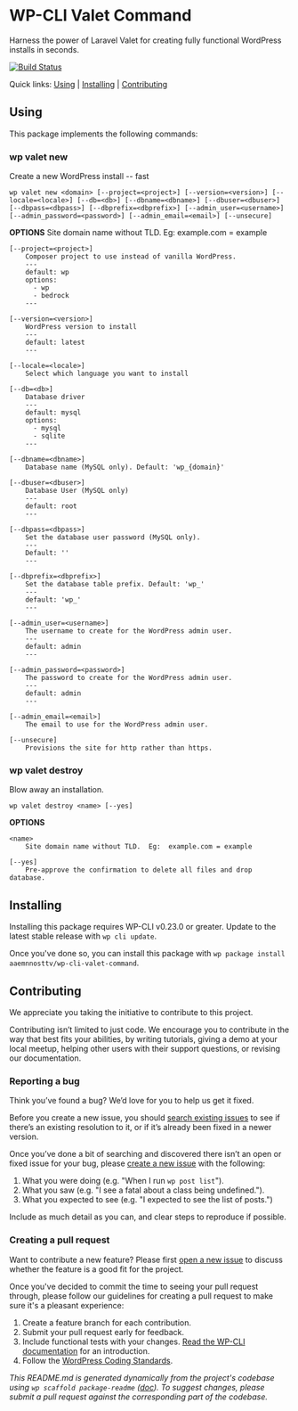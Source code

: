 # WP-CLI Valet Command

Harness the power of Laravel Valet for creating fully functional WordPress installs in seconds.

[![Build Status](https://travis-ci.org/aaemnnosttv/wp-cli-valet-command.svg?branch=master)](https://travis-ci.org/aaemnnosttv/wp-cli-valet-command)

Quick links: [Using](#using) | [Installing](#installing) | [Contributing](#contributing)

## Using

This package implements the following commands:

### wp valet new

Create a new WordPress install -- fast

~~~
wp valet new <domain> [--project=<project>] [--version=<version>] [--locale=<locale>] [--db=<db>] [--dbname=<dbname>] [--dbuser=<dbuser>] [--dbpass=<dbpass>] [--dbprefix=<dbprefix>] [--admin_user=<username>] [--admin_password=<password>] [--admin_email=<email>] [--unsecure]
~~~

**OPTIONS**
	<domain>
		Site domain name without TLD.  Eg:  example.com = example

	[--project=<project>]
		Composer project to use instead of vanilla WordPress.
		---
		default: wp
		options:
		  - wp
		  - bedrock
		---

	[--version=<version>]
		WordPress version to install
		---
		default: latest
		---

	[--locale=<locale>]
		Select which language you want to install

	[--db=<db>]
		Database driver
		---
		default: mysql
		options:
		  - mysql
		  - sqlite
		---

	[--dbname=<dbname>]
		Database name (MySQL only). Default: 'wp_{domain}'

	[--dbuser=<dbuser>]
		Database User (MySQL only)
		---
		default: root
		---

	[--dbpass=<dbpass>]
		Set the database user password (MySQL only).
		---
		Default: ''
		---

	[--dbprefix=<dbprefix>]
		Set the database table prefix. Default: 'wp_'
		---
		default: 'wp_'
		---

	[--admin_user=<username>]
		The username to create for the WordPress admin user.
		---
		default: admin
		---

	[--admin_password=<password>]
		The password to create for the WordPress admin user.
		---
		default: admin
		---

	[--admin_email=<email>]
		The email to use for the WordPress admin user.

	[--unsecure]
		Provisions the site for http rather than https.



### wp valet destroy

Blow away an installation.

~~~
wp valet destroy <name> [--yes]
~~~

**OPTIONS**

	<name>
		Site domain name without TLD.  Eg:  example.com = example

	[--yes]
		Pre-approve the confirmation to delete all files and drop database.

## Installing

Installing this package requires WP-CLI v0.23.0 or greater. Update to the latest stable release with `wp cli update`.

Once you've done so, you can install this package with `wp package install aaemnnosttv/wp-cli-valet-command`.

## Contributing

We appreciate you taking the initiative to contribute to this project.

Contributing isn’t limited to just code. We encourage you to contribute in the way that best fits your abilities, by writing tutorials, giving a demo at your local meetup, helping other users with their support questions, or revising our documentation.

### Reporting a bug

Think you’ve found a bug? We’d love for you to help us get it fixed.

Before you create a new issue, you should [search existing issues](https://github.com/aaemnnosttv/wp-cli-valet-command/issues?q=label%3Abug%20) to see if there’s an existing resolution to it, or if it’s already been fixed in a newer version.

Once you’ve done a bit of searching and discovered there isn’t an open or fixed issue for your bug, please [create a new issue](https://github.com/aaemnnosttv/wp-cli-valet-command/issues/new) with the following:

1. What you were doing (e.g. "When I run `wp post list`").
2. What you saw (e.g. "I see a fatal about a class being undefined.").
3. What you expected to see (e.g. "I expected to see the list of posts.")

Include as much detail as you can, and clear steps to reproduce if possible.

### Creating a pull request

Want to contribute a new feature? Please first [open a new issue](https://github.com/aaemnnosttv/wp-cli-valet-command/issues/new) to discuss whether the feature is a good fit for the project.

Once you've decided to commit the time to seeing your pull request through, please follow our guidelines for creating a pull request to make sure it's a pleasant experience:

1. Create a feature branch for each contribution.
2. Submit your pull request early for feedback.
3. Include functional tests with your changes. [Read the WP-CLI documentation](https://wp-cli.org/docs/pull-requests/#functional-tests) for an introduction.
4. Follow the [WordPress Coding Standards](http://make.wordpress.org/core/handbook/coding-standards/).


*This README.md is generated dynamically from the project's codebase using `wp scaffold package-readme` ([doc](https://github.com/wp-cli/scaffold-package-command#wp-scaffold-package-readme)). To suggest changes, please submit a pull request against the corresponding part of the codebase.*
